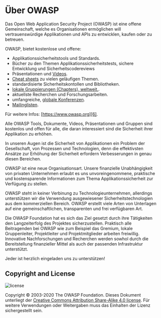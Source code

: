 Über OWASP
===========

Das Open Web Application Security Project (OWASP) ist eine offene Gemeinschaft,
welche es Organisationen ermöglichen will vertrauenswürdige Applikationen und APIs
zu entwicklen, kaufen oder zu betreuen.

OWASP, bietet kostenlose und offene:

* Applikationssicherheitstools und Standards.
* Bücher zu den Themen Applikationssicherheitstests, sichere Entwicklung
  und Sicherheitscodereviews
* Präsentationen und [Videos][1].
* [Cheat sheets][2] zu vielen geläufigen Themen.
* standardisierte Sicherheitskontollen und Bibliotheken.
* [lokale Gruppierungen (Chapters), weltweit.][3].
* aktuellste Recherchen und Forschungsarbeiten.
* umfangreiche, [globale Konferenzen][4].
* [Mailinglisten][5].

Für weitere Infos: [https://www.owasp.org][6].

Alle OWASP Tools, Dokumente, Videos, Präsentationen und Gruppen sind
kostenlos und offen für alle, die daran interessiert sind die
Sicherheit ihrer Applikation zu erhöhen.

In unseren Augen ist die Sicherheit von Applikationen ein Problem
der Gesellschaft, von Prozessen und Technologien, denn die effektivsten
Ansätze zur Erhöhung der Sicherheit erfordern Verbesserungen in
genau diesen Bereichen.

OWASP ist eine neue Organisationsart. Unsere finanzielle Unabhängigkeit
von privaten Unternehmen erlaubt es uns unvoreingenommene, praktische und
kostensparende Informationen zum Thema Applikationssicherheit zur Verfügung
zu stellen.

OWASP steht in keiner Verbinung zu Technologieunternehmen, allerdings
unterstützen wir die Verwendung ausgewiesener Sicherheitstechnologien
aus dem kommerziellen Bereich. OWASP erstellt viele Arten von Unterlagen
auf eine gemeinschaftlichen, transparenten und frei verfügbaren Art.

Die OWASP Foundation hat es sich das Ziel gesetzt durch ihre Tätigkeiten
den Langzeiterfolg des Projektes sicherzustellen. Praktisch alle
Beitragenden bei OWASP wie zum Beispiel das Gremium, lokale Gruppenleiter,
Projektleiter und Projektmitglieder arbeiten freiwillig. Innovative
Nachforschungen und Recherchen werden sowhol durch die Bereitstellung
finanzieller Mittel als auch der passenden Infrastruktur unterstützt.

Jeder ist herzlich eingeladen uns zu unterstützen!

## Copyright and License

![license](images/license.png)

Copyright © 2003-2020 The OWASP Foundation. Dieses Dokument unterliegt der
[Creative Commons Attribution Share-Alike 4.0 license][7]. Für weitere
Verwendungen oder Weitergaben muss das Einhalten der Lizenz sichergestellt
sein.

[1]: https://www.youtube.com/user/OWASPGLOBAL
[2]: https://www.owasp.org/index.php/OWASP_Cheat_Sheet_Series
[3]: https://www.owasp.org/index.php/OWASP_Chapter
[4]: https://www.owasp.org/index.php/Category:OWASP_AppSec_Conference
[5]: https://lists.owasp.org/mailman/listinfo
[6]: https://www.owasp.org
[7]: http://creativecommons.org/licenses/by-sa/4.0/
